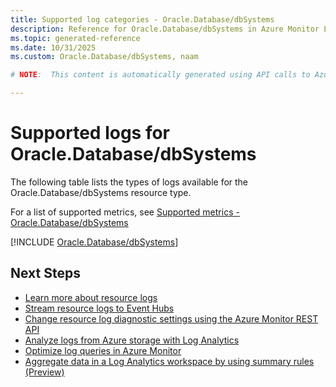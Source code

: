 ```yaml
---
title: Supported log categories - Oracle.Database/dbSystems
description: Reference for Oracle.Database/dbSystems in Azure Monitor Logs.
ms.topic: generated-reference
ms.date: 10/31/2025
ms.custom: Oracle.Database/dbSystems, naam

# NOTE:  This content is automatically generated using API calls to Azure. Any edits made on these files will be overwritten in the next run of the script. 

---
```





# Supported logs for Oracle.Database/dbSystems  
The following table lists the types of logs available for the Oracle.Database/dbSystems resource type.
  
  
  
For a list of supported metrics, see [Supported metrics - Oracle.Database/dbSystems](../supported-metrics/oracle-database-dbsystems-metrics.md)  
  

  
[!INCLUDE [Oracle.Database/dbSystems](~/reusable-content/ce-skilling/azure/includes/azure-monitor/reference/logs/oracle-database-dbsystems-logs-include.md)]  
  

## Next Steps

* [Learn more about resource logs](/azure/azure-monitor/essentials/platform-logs-overview)
* [Stream resource logs to Event Hubs](/azure/azure-monitor/essentials/resource-logs#send-to-azure-event-hubs)
* [Change resource log diagnostic settings using the Azure Monitor REST API](/rest/api/monitor/diagnosticsettings)
* [Analyze logs from Azure storage with Log Analytics](/azure/azure-monitor/essentials/resource-logs#send-to-log-analytics-workspace)
* [Optimize log queries in Azure Monitor](/azure/azure-monitor/logs/query-optimization)
* [Aggregate data in a Log Analytics workspace by using summary rules (Preview)](/azure/azure-monitor/logs/summary-rules)